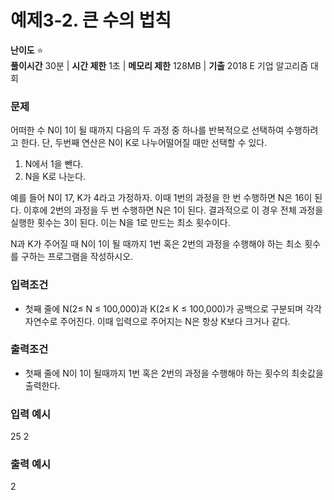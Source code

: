 # 예제3-2. 큰 수의 법칙
**난이도** ⭐️ 
<br>
**풀이시간** 30분 | **시간 제한** 1초 | **메모리 제한** 128MB | **기출** 2018 E 기업 알고리즘 대회

### 문제
어떠한 수 N이 1이 될 때까지 다음의 두 과정 중 하나를 반복적으로 선택하여 수행하려고 한다. 단, 두번째 연산은 N이 K로 나누어떨어질 때만 선택할 수 있다.

1. N에서 1을 뺀다.
2. N을 K로 나눈다.

예를 들어 N이 17, K가 4라고 가정하자. 이때 1번의 과정을 한 번 수행하면 N은 16이 된다. 이후에 2번의 과정을 두 번 수행하면 N은 1이 된다. 결과적으로 이 경우 전체 과정을 실행한 횟수는 3이 된다. 이는 N을 1로 만드는 최소 횟수이다.

N과 K가 주어질 때 N이 1이 될 때까지 1번 혹은 2번의 과정을 수행해야 하는 최소 횟수를 구하는 프로그램을 작성하시오.

### 입력조건
- 첫째 줄에 N(2≤ N ≤ 100,000)과 K(2≤ K ≤ 100,000)가 공백으로 구분되며 각각 자연수로 주어진다. 이때 입력으로 주어지는 N은 항상 K보다 크거나 같다. 

### 출력조건
- 첫째 줄에 N이 1이 될때까지 1번 혹은 2번의 과정을 수행해야 하는 횟수의 최솟값을 출력한다.

### 입력 예시
25 2

### 출력 예시
2
